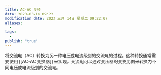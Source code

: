 ```yaml
---
title: AC-AC 变频
date: 2023-03-14 09:22
modification date: 2023 三月 14日 星期二 09:22:07
aliases:
  - 
tags:
  - 
publish: "true"
---
```


将交流电（AC）转换为另一种电压或电流级别的交流电的过程。这种转换通常需要使用 [[AC-AC 变换器]] 来实现。交流电可以通过变压器的变换比例来转换为不同电压或电流级别的交流电。

